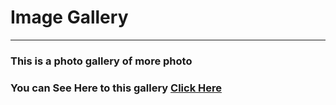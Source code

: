 # Image Gallery

<hr>

### This is a photo gallery of more photo 
### You can See Here to this gallery [Click Here]( https://subratgoogle.github.io/image-gallery/.)
